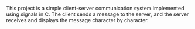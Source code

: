 
This project is a simple client-server communication system implemented using signals in C.
The client sends a message to the server, and the server receives and displays the message character by character.

